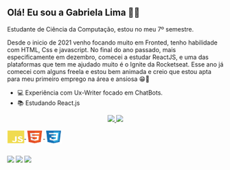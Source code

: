 
## Olá! Eu sou a Gabriela Lima 👋🏻

Estudante de Ciência da Computação, estou no meu 7º semestre.

Desde o inicio de 2021 venho focando muito em Fronted, tenho habilidade com HTML, Css e javascript. No final do ano passado, mais especificamente em dezembro, comecei a estudar ReactJS, e uma das plataformas que tem me ajudado muito é o Ignite da Rocketseat.
Esse ano já comecei com alguns freela e estou bem animada e creio que estou apta para meu primeiro emprego na área  e ansiosa 😁🚀

- 💻 Experiência com Ux-Writer focado em ChatBots.
- 📚 Estudando React.js


<div align="center">
  <a href="https://github.com/Gab-lima">
  <img height="150em" src="https://github-readme-stats.vercel.app/api?username=Gab-lima&show_icons=true&theme=dracula&include_all_commits=true&count_private=true"/>
  <img height="150em" src="https://github-readme-stats.vercel.app/api/top-langs/?username=Gab-lima&layout=compact&langs_count=7&theme=dracula"/>
</div>

  <div style="display: inline_block; "><br>
  <img align="center" alt="Rafa-Js" height="30" width="40" src="https://raw.githubusercontent.com/devicons/devicon/master/icons/javascript/javascript-plain.svg">
  <img align="center" alt="Rafa-HTML" height="30" width="40" src="https://raw.githubusercontent.com/devicons/devicon/master/icons/html5/html5-original.svg">
  <img align="center" alt="Rafa-CSS" height="30" width="40" src="https://raw.githubusercontent.com/devicons/devicon/master/icons/css3/css3-original.svg">
    
</div>

  ## 
  
  <div> 
  <a  href = "mailto:gabriela.rodrigues1411@gmail.com"><img src="https://img.shields.io/badge/-Gmail-%23333?style=for-the-badge&logo=gmail&logoColor=red" target="_blank"></a>
  <a href="https://www.linkedin.com/in/gabriela-lima-197966160/" target="_blank"><img src="https://img.shields.io/badge/-LinkedIn-%230077B5?style=for-the-badge&logo=linkedin&logoColor=white" target="_blank"></a> 
  <a href="https://www.instagram.com/gabey__/" target="_blank"><img src="https://img.shields.io/badge/-Instagram-%23E4405F?style=for-the-badge&logo=instagram&logoColor=white" target="_blank"></a>
    
 </div>
  

  
  
  
